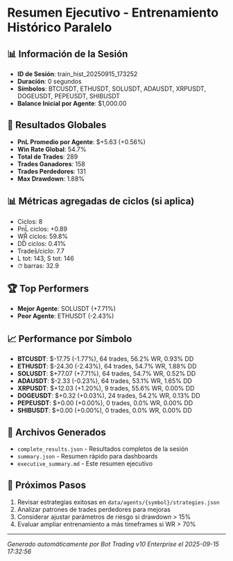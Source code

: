# Resumen Ejecutivo - Entrenamiento Histórico Paralelo

## 📊 Información de la Sesión
- **ID de Sesión**: train_hist_20250915_173252
- **Duración**: 0 segundos
- **Símbolos**: BTCUSDT, ETHUSDT, SOLUSDT, ADAUSDT, XRPUSDT, DOGEUSDT, PEPEUSDT, SHIBUSDT
- **Balance Inicial por Agente**: $1,000.00

## 🎯 Resultados Globales
- **PnL Promedio por Agente**: $+5.63 (+0.56%)
- **Win Rate Global**: 54.7%
- **Total de Trades**: 289
- **Trades Ganadores**: 158
- **Trades Perdedores**: 131
- **Max Drawdown**: 1.88%

## 📊 Métricas agregadas de ciclos (si aplica)
- Ciclos: 8
- PnL̄ ciclos: +0.89
- WR̄ ciclos: 59.8%
- DD̄ ciclos: 0.41%
- Trades̄/ciclo: 7.7
- L tot: 143, S tot: 146
- ⏱̄ barras: 32.9


## 🏆 Top Performers
- **Mejor Agente**: SOLUSDT (+7.71%)
- **Peor Agente**: ETHUSDT (-2.43%)

## 📈 Performance por Símbolo
- **BTCUSDT**: $-17.75 (-1.77%), 64 trades, 56.2% WR, 0.93% DD
- **ETHUSDT**: $-24.30 (-2.43%), 64 trades, 54.7% WR, 1.88% DD
- **SOLUSDT**: $+77.07 (+7.71%), 64 trades, 54.7% WR, 0.52% DD
- **ADAUSDT**: $-2.33 (-0.23%), 64 trades, 53.1% WR, 1.65% DD
- **XRPUSDT**: $+12.03 (+1.20%), 9 trades, 55.6% WR, 0.00% DD
- **DOGEUSDT**: $+0.32 (+0.03%), 24 trades, 54.2% WR, 0.13% DD
- **PEPEUSDT**: $+0.00 (+0.00%), 0 trades, 0.0% WR, 0.00% DD
- **SHIBUSDT**: $+0.00 (+0.00%), 0 trades, 0.0% WR, 0.00% DD

## 📁 Archivos Generados
- `complete_results.json` - Resultados completos de la sesión
- `summary.json` - Resumen rápido para dashboards
- `executive_summary.md` - Este resumen ejecutivo

## 🎯 Próximos Pasos
1. Revisar estrategias exitosas en `data/agents/{symbol}/strategies.json`
2. Analizar patrones de trades perdedores para mejoras
3. Considerar ajustar parámetros de riesgo si drawdown > 15%
4. Evaluar ampliar entrenamiento a más timeframes si WR > 70%

---
*Generado automáticamente por Bot Trading v10 Enterprise el 2025-09-15 17:32:56*
